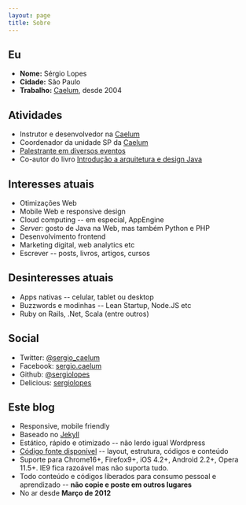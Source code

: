```yaml
---
layout: page
title: Sobre
---
```


Eu
----

* **Nome:** Sérgio Lopes
* **Cidade:** São Paulo
* **Trabalho:** [Caelum](http://www.caelum.com.br/), desde 2004

Atividades
----------

* Instrutor e desenvolvedor na [Caelum](http://www.caelum.com.br/)
* Coordenador da unidade SP da [Caelum](http://www.caelum.com.br/)
* [Palestrante em diversos eventos](/palestras/)
* Co-autor do livro [Introdução a arquitetura e design Java](http://www.arquiteturajava.com.br/)

Interesses atuais
-----------------

* Otimizações Web
* Mobile Web e responsive design
* Cloud computing -- em especial, AppEngine
* *Server:* gosto de Java na Web, mas também Python e PHP
* Desenvolvimento frontend
* Marketing digital, web analytics etc
* Escrever -- posts, livros, artigos, cursos

Desinteresses atuais
--------------------

* Apps nativas -- celular, tablet ou desktop
* Buzzwords e modinhas -- Lean Startup, Node.JS etc
* Ruby on Rails, .Net, Scala (entre outros)

Social
------

* Twitter: [@sergio_caelum](http://twitter.com/sergio_caelum)
* Facebook: [sergio.caelum](http://facebook.com/sergio.caelum)
* Github: [@sergiolopes](http://github.com/sergiolopes)
* Delicious: [sergiolopes](http://delicious.com/sergiolopes)

Este blog
---------

* Responsive, mobile friendly
* Baseado no [Jekyll](https://github.com/mojombo/jekyll/)
* Estático, rápido e otimizado -- não lerdo igual Wordpress
* [Código fonte disponível](https://github.com/sergiolopes/blog) -- layout, estrutura, códigos e conteúdo
* Suporte para Chrome16+, Firefox9+, iOS 4.2+, Android 2.2+, Opera 11.5+. IE9 fica razoável mas não suporta tudo.
* Todo conteúdo e códigos liberados para consumo pessoal e aprendizado -- **não copie e poste em outros lugares**
* No ar desde **Março de 2012**
